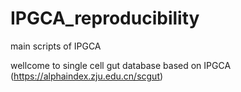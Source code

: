 # IPGCA_reproducibility
main scripts of IPGCA

wellcome to single cell gut database based on IPGCA (https://alphaindex.zju.edu.cn/scgut)
